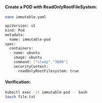 
#### Create a POD with ReadOnlyRootFileSystem:

```sh
nano immutable.yaml
```
```sh
apiVersion: v1
kind: Pod
metadata:
  name: immutable-pod
spec:
  containers:
  - name: ubuntu
    image: ubuntu
    command: ["sleep","3600"]
    securityContext:
      readOnlyRootFilesystem: true
```

#### Verification:
```sh
kubectl exec -it immutable-pod -- bash
touch file.txt
```
